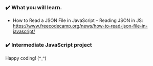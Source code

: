 ### :heavy_check_mark: What you will learn.
- How to Read a JSON File in JavaScript – Reading JSON in JS:
https://www.freecodecamp.org/news/how-to-read-json-file-in-javascript/
### :heavy_check_mark: Intermediate JavaScript project


Happy coding! (^_^)


